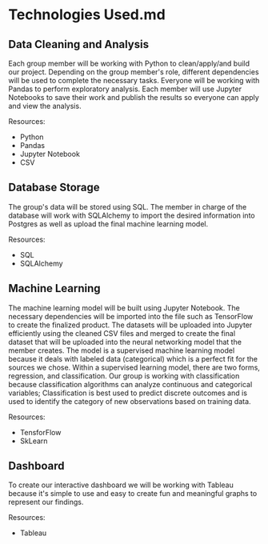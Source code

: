 # Technologies Used.md

## Data Cleaning and Analysis

Each group member will be working with Python to clean/apply/and build our project. Depending on the group member's role, different dependencies will be used to complete the necessary tasks. Everyone will be working with Pandas to perform exploratory analysis. Each member will use Jupyter Notebooks to save their work and publish the results so everyone can apply and view the analysis. 

Resources:
- Python
- Pandas 
- Jupyter Notebook 
- CSV 

## Database Storage

The group's data will be stored using SQL. The member in charge of the database will work with SQLAlchemy to import the desired information into Postgres as well as upload the final machine learning model. 

Resources:
- SQL
- SQLAlchemy

## Machine Learning 

The machine learning model will be built using Jupyter Notebook. The necessary dependencies will be imported into the file such as TensorFlow to create the finalized product. The datasets will be uploaded into Jupyter efficiently using the cleaned CSV files and merged to create the final dataset that will be uploaded into the neural networking model that the member creates. 
The model is a supervised machine learning model because it deals with labeled data (categorical) which is a perfect fit for the sources we chose. Within a supervised learning model, there are two forms, regression, and classification. Our group is working with classification because classification algorithms can analyze continuous and categorical variables; Classification is best used to predict discrete outcomes and is used to identify the category of new observations based on training data. 

Resources:
- TensforFlow
- SkLearn 

## Dashboard

To create our interactive dashboard we will be working with Tableau because it's simple to use and easy to create fun and meaningful graphs to represent our findings. 

Resources:
- Tableau 
